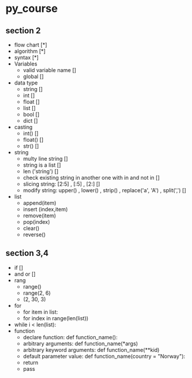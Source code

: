 # py_course

## section 2
* flow chart [*]
* algorithm [*]
* syntax [*]
* Variables 
  - valid variable name []
  - global []
* data type 
  - string []
  - int []
  - float []
  - list []
  - bool [] 
  - dict []
* casting
  - int() []
  - float() []
  - str() []
* string
  - multy line string []
  - string is a list []
  - len ('string') []
  - check existing string in another one with in and not in []
  - slicing string: [2:5] , [:5] , [2:] []
  - modify string: upper() , lower() , strip() , replace('a', 'A') , split(',') []
* list 
  - append(item)
  - insert (index,item)
  - remove(item)
  - pop(index)
  - clear()
  - reverse()
## section 3,4
* if []
* and or []
* rang 
  - range()
  - range(2, 6)
  - (2, 30, 3)
* for 
  - for item in list:
  - for index in range(len(list))
* while i < len(list):
* function
  - declare function: def function_name():
  - arbitrary arguments: def function_name(*args)
  - arbitrary keyword arguments: def function_name(**kid)
  - default parameter value: def function_name(country = "Norway"):
  - return 
  - pass

